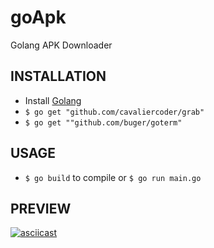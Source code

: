 # goApk
Golang APK Downloader

## INSTALLATION
* Install [Golang](https://golang.org/dl/)
* `$ go get "github.com/cavaliercoder/grab"`
* `$ go get ""github.com/buger/goterm"`

## USAGE
* `$ go build` to compile or `$ go run main.go`

## PREVIEW
[![asciicast](https://asciinema.org/a/420816.png)](https://asciinema.org/a/420816)
